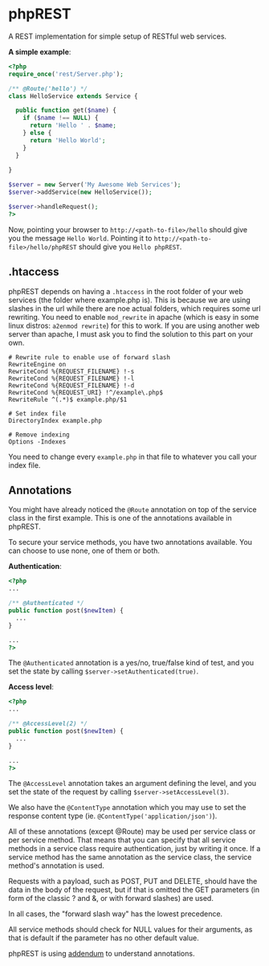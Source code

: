 phpREST
=======

A REST implementation for simple setup of RESTful web services.

<b>A simple example</b>:

```php
<?php
require_once('rest/Server.php');

/** @Route('hello') */
class HelloService extends Service {

  public function get($name) {
    if ($name !== NULL) {
      return 'Hello ' . $name;
    } else {
      return 'Hello World';
    }
  }
  
}

$server = new Server('My Awesome Web Services');
$server->addService(new HelloService());

$server->handleRequest();
?>
```

Now, pointing your browser to ``http://<path-to-file>/hello`` should give you the message ``Hello World``. Pointing it to ``http://<path-to-file>/hello/phpREST`` should give you ``Hello phpREST``.

.htaccess
---------

phpREST depends on having a ``.htaccess`` in the root folder of your web services (the folder where example.php is). This is because we are using slashes in the url while there are noe actual folders, which requires some url rewriting. You need to enable ``mod_rewrite`` in apache (which is easy in some linux distros: ``a2enmod rewrite``) for this to work. If you are using another web server than apache, I must ask you to find the solution to this part on your own.
```
# Rewrite rule to enable use of forward slash
RewriteEngine on
RewriteCond %{REQUEST_FILENAME} !-s
RewriteCond %{REQUEST_FILENAME} !-l 
RewriteCond %{REQUEST_FILENAME} !-d
RewriteCond %{REQUEST_URI} !^/example\.php$
RewriteRule ^(.*)$ example.php/$1

# Set index file
DirectoryIndex example.php

# Remove indexing
Options -Indexes
```
You need to change every ``example.php`` in that file to whatever you call your index file.

Annotations
-----------

You might have already noticed the ``@Route`` annotation on top of the service class in the first example. This is one of the annotations available in phpREST.

To secure your service methods, you have two annotations available. You can choose to use none, one of them or both.

<b>Authentication</b>:
```php
<?php
...

/** @Authenticated */
public function post($newItem) {
  ...
}

...
?>
```
The ``@Authenticated`` annotation is a yes/no, true/false kind of test, and you set the state by calling ``$server->setAuthenticated(true)``.

<b>Access level</b>:
```php
<?php
...

/** @AccessLevel(2) */
public function post($newItem) {
  ...
}

...
?>
```
The ``@AccessLevel`` annotation takes an argument defining the level, and you set the state of the request by calling ``$server->setAccessLevel(3)``.

We also have the ``@ContentType`` annotation which you may use to set the response content type (ie. ``@ContentType('application/json')``).

All of these annotations (except @Route) may be used per service class or per service method. That means that you can specify that all service methods in a service class require authentication, just by writing it once. If a service method has the same annotation as the service class, the service method's annotation is used.

Requests with a payload, such as POST, PUT and DELETE, should have the data in the body of the request, but if that is omitted the GET parameters (in form of the classic ? and &, or with forward slashes) are used.

In all cases, the "forward slash way" has the lowest precedence.

All service methods should check for NULL values for their arguments, as that is default if the parameter has no other default value.

phpREST is using [addendum](http://code.google.com/p/addendum/) to understand annotations.
